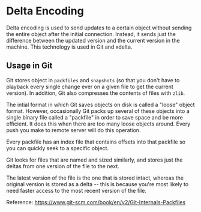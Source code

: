 # Delta Encoding

Delta encoding is used to send updates to a certain object without sending the entire object after the initial connection. Instead, it sends just the difference between the updated version and the current version in the machine. This technology is used in Git and xdelta.

## Usage in Git

Git stores object in `packfiles` and `snapshots` (so that you don't have to playback every single change ever on a given file to get the current version). In addition, Git also compresses the contents of files with `zlib`.

The intial format in which Git saves objects on disk is called a "loose" object format. However, occasionally Git packs up several of these objects into a single binary file called a "packfile" in order to save space and be more efficient. It does this when there are too many loose objects around. Every push you make to remote server will do this operation.

Every packfile has an index file that contains offsets into that packfile so you can quickly seek to a specific object.

Git looks for files that are named and sized similarly, and stores just the deltas from one version of the file to the next.

The latest version of the file is the one that is stored intact, whereas the original version is stored as a delta -- this is because you're most likely to need faster access to the most recent version of the file.

Reference: https://www.git-scm.com/book/en/v2/Git-Internals-Packfiles
